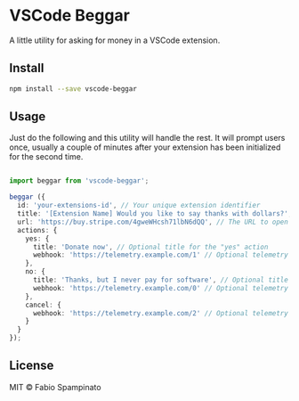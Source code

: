 # VSCode Beggar

A little utility for asking for money in a VSCode extension.

## Install

```sh
npm install --save vscode-beggar
```

## Usage

Just do the following and this utility will handle the rest. It will prompt users once, usually a couple of minutes after your extension has been initialized for the second time.

```ts

import beggar from 'vscode-beggar';

beggar ({
  id: 'your-extensions-id', // Your unique extension identifier
  title: '[Extension Name] Would you like to say thanks with dollars?', // The question to put in the dialog
  url: 'https://buy.stripe.com/4gweWHcsh71lbN6dQQ', // The URL to open when the user wants to donate
  actions: {
    yes: {
      title: 'Donate now', // Optional title for the "yes" action
      webhook: 'https://telemetry.example.com/1' // Optional telemetry endpoint to query when the user says yes
    },
    no: {
      title: 'Thanks, but I never pay for software', // Optional title for the "no" action
      webhook: 'https://telemetry.example.com/0' // Optional telemetry endpoint to query when the user says no
    },
    cancel: {
      webhook: 'https://telemetry.example.com/2' // Optional telemetry endpoint to query when the dialog is just dismissed
    }
  }
});
```

## License

MIT © Fabio Spampinato
